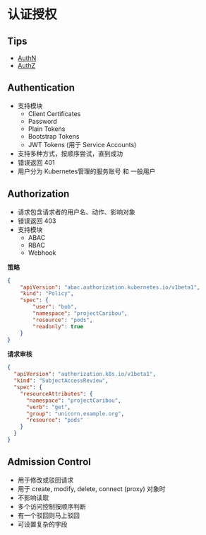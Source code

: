 # 认证授权

## Tips
* [AuthN](https://kubernetes.io/docs/reference/access-authn-authz/authentication/)
* [AuthZ](https://kubernetes.io/docs/reference/access-authn-authz/authorization/)

## Authentication
* 支持模块
  * Client Certificates
  * Password
  * Plain Tokens
  * Bootstrap Tokens
  * JWT Tokens (用于 Service Accounts)
* 支持多种方式，按顺序尝试，直到成功
* 错误返回 401
* 用户分为 Kubernetes管理的服务账号 和 一般用户

## Authorization
* 请求包含请求者的用户名、动作、影响对象
* 错误返回 403
* 支持模块
  * ABAC
  * RBAC
  * Webhook

__策略__

```json
{
    "apiVersion": "abac.authorization.kubernetes.io/v1beta1",
    "kind": "Policy",
    "spec": {
        "user": "bob",
        "namespace": "projectCaribou",
        "resource": "pods",
        "readonly": true
    }
}
```

__请求审核__

```json
{
  "apiVersion": "authorization.k8s.io/v1beta1",
  "kind": "SubjectAccessReview",
  "spec": {
    "resourceAttributes": {
      "namespace": "projectCaribou",
      "verb": "get",
      "group": "unicorn.example.org",
      "resource": "pods"
    }
  }
}
```

## Admission Control
* 用于修改或驳回请求
* 用于 create, modify, delete, connect (proxy) 对象时
* 不影响读取
* 多个访问控制按顺序判断
* 有一个驳回则马上驳回
* 可设置复杂的字段

